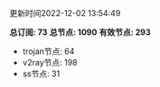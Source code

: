 更新时间2022-12-02 13:54:49

**总订阅: 73**
**总节点: 1090**
**有效节点: 293**
- trojan节点: 64
- v2ray节点: 198
- ss节点: 31
